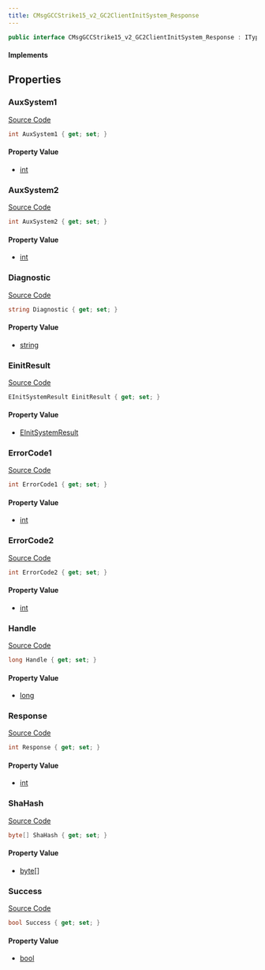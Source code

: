 ```yaml
---
title: CMsgGCCStrike15_v2_GC2ClientInitSystem_Response
---
```


```csharp
public interface CMsgGCCStrike15_v2_GC2ClientInitSystem_Response : ITypedProtobuf<CMsgGCCStrike15_v2_GC2ClientInitSystem_Response>, INativeHandle
```

#### Implements

## Properties

### AuxSystem1

[Source Code](https://github.com/swiftly-solution/swiftlys2/blob/beta/managed/src/SwiftlyS2.Generated/Protobufs/Interfaces/CMsgGCCStrike15_v2_GC2ClientInitSystem_Response.cs#L37)

```csharp
int AuxSystem1 { get; set; }
```

#### Property Value

- [int](https://learn.microsoft.com/dotnet/api/system.int32)

### AuxSystem2

[Source Code](https://github.com/swiftly-solution/swiftlys2/blob/beta/managed/src/SwiftlyS2.Generated/Protobufs/Interfaces/CMsgGCCStrike15_v2_GC2ClientInitSystem_Response.cs#L40)

```csharp
int AuxSystem2 { get; set; }
```

#### Property Value

- [int](https://learn.microsoft.com/dotnet/api/system.int32)

### Diagnostic

[Source Code](https://github.com/swiftly-solution/swiftlys2/blob/beta/managed/src/SwiftlyS2.Generated/Protobufs/Interfaces/CMsgGCCStrike15_v2_GC2ClientInitSystem_Response.cs#L16)

```csharp
string Diagnostic { get; set; }
```

#### Property Value

- [string](https://learn.microsoft.com/dotnet/api/system.string)

### EinitResult

[Source Code](https://github.com/swiftly-solution/swiftlys2/blob/beta/managed/src/SwiftlyS2.Generated/Protobufs/Interfaces/CMsgGCCStrike15_v2_GC2ClientInitSystem_Response.cs#L34)

```csharp
EInitSystemResult EinitResult { get; set; }
```

#### Property Value

- [EInitSystemResult](/docs/api/shared/protobufdefinitions/einitsystemresult)

### ErrorCode1

[Source Code](https://github.com/swiftly-solution/swiftlys2/blob/beta/managed/src/SwiftlyS2.Generated/Protobufs/Interfaces/CMsgGCCStrike15_v2_GC2ClientInitSystem_Response.cs#L25)

```csharp
int ErrorCode1 { get; set; }
```

#### Property Value

- [int](https://learn.microsoft.com/dotnet/api/system.int32)

### ErrorCode2

[Source Code](https://github.com/swiftly-solution/swiftlys2/blob/beta/managed/src/SwiftlyS2.Generated/Protobufs/Interfaces/CMsgGCCStrike15_v2_GC2ClientInitSystem_Response.cs#L28)

```csharp
int ErrorCode2 { get; set; }
```

#### Property Value

- [int](https://learn.microsoft.com/dotnet/api/system.int32)

### Handle

[Source Code](https://github.com/swiftly-solution/swiftlys2/blob/beta/managed/src/SwiftlyS2.Generated/Protobufs/Interfaces/CMsgGCCStrike15_v2_GC2ClientInitSystem_Response.cs#L31)

```csharp
long Handle { get; set; }
```

#### Property Value

- [long](https://learn.microsoft.com/dotnet/api/system.int64)

### Response

[Source Code](https://github.com/swiftly-solution/swiftlys2/blob/beta/managed/src/SwiftlyS2.Generated/Protobufs/Interfaces/CMsgGCCStrike15_v2_GC2ClientInitSystem_Response.cs#L22)

```csharp
int Response { get; set; }
```

#### Property Value

- [int](https://learn.microsoft.com/dotnet/api/system.int32)

### ShaHash

[Source Code](https://github.com/swiftly-solution/swiftlys2/blob/beta/managed/src/SwiftlyS2.Generated/Protobufs/Interfaces/CMsgGCCStrike15_v2_GC2ClientInitSystem_Response.cs#L19)

```csharp
byte[] ShaHash { get; set; }
```

#### Property Value

- [byte](https://learn.microsoft.com/dotnet/api/system.byte)[]

### Success

[Source Code](https://github.com/swiftly-solution/swiftlys2/blob/beta/managed/src/SwiftlyS2.Generated/Protobufs/Interfaces/CMsgGCCStrike15_v2_GC2ClientInitSystem_Response.cs#L13)

```csharp
bool Success { get; set; }
```

#### Property Value

- [bool](https://learn.microsoft.com/dotnet/api/system.boolean)

